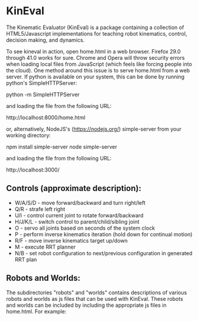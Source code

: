 
KinEval
=======

The Kinematic Evaluator (KinEval) is a package containing a collection of HTML5/Javascript implementations for teaching robot kinematics, control, decision making, and dynamics.

To see kineval in action, open home.html in a web browser.  Firefox 29.0 through 41.0 works for sure.  Chrome and Opera will throw security errors when loading local files from JavaScript (which feels like forcing people into the cloud).  One method around this issue is to serve home.html from a web server.  If python is available on your system, this can be done by running python's SimpleHTTPServer: 

python -m SimpleHTTPServer

and loading the file from the following URL:

http://localhost:8000/home.html

or, alternatively, NodeJS's (https://nodejs.org/) simple-server from your working directory:

npm install simple-server
node simple-server

and loading the file from the following URL:

http://localhost:3000/

## Controls (approximate description):

- W/A/S/D - move forward/backward and turn right/left
- Q/R - strafe left right
- U/I - control current joint to rotate forward/backward
- H/J/K/L - switch control to parent/child/sibling joint
- O - servo all joints based on seconds of the system clock
- P - perform inverse kinematics iteration (hold down for continual motion)
- R/F - move inverse kinematics target up/down
- M - execute RRT planner
- N/B - set robot configuration to next/previous configuration in generated RRT plan

## Robots and Worlds:

The subdirectories "robots" and "worlds" contains descriptions of various robots and worlds as js files that can be used with KinEval.  These robots and worlds can be included by including the appropriate js files in home.html.  For example:

<script src="robots/robot_br2.js"></script> 
<script src="worlds/world_local_minima.js"></script> 




